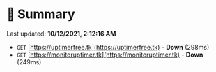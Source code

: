 # 📖 Summary
Last updated: **10/12/2021, 2:12:16 AM**

- `GET` [https://uptimerfree.tk](https://uptimerfree.tk) - **Down** (298ms)
- `GET` [https://monitoruptimer.tk](https://monitoruptimer.tk) - **Down** (249ms)
